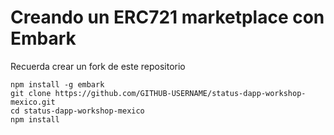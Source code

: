 # Creando un ERC721 marketplace con Embark

Recuerda crear un fork de este repositorio

```
npm install -g embark
git clone https://github.com/GITHUB-USERNAME/status-dapp-workshop-mexico.git
cd status-dapp-workshop-mexico
npm install
```

